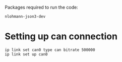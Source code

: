 


Packages required to run the code:

    nlohmann-json3-dev


# Setting up can connection

    ip link set can0 type can bitrate 500000
    ip link set up can0
